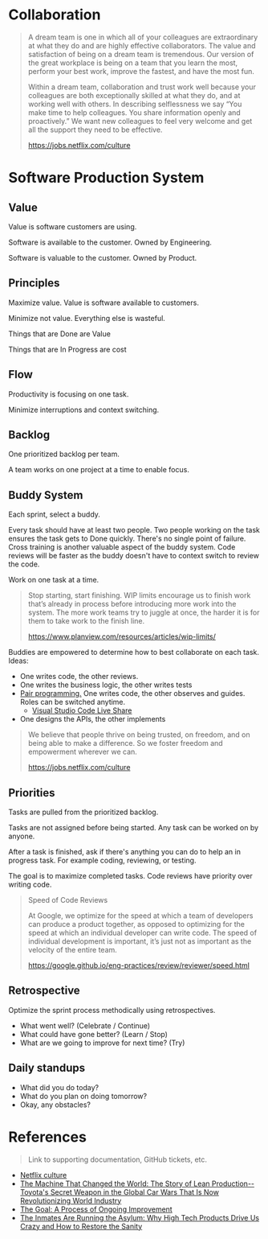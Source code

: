 # Collaboration

> A dream team is one in which all of your colleagues are extraordinary at what they do and are highly effective collaborators. The value and satisfaction of being on a dream team is tremendous. Our version of the great workplace is being on a team that you learn the most, perform your best work, improve the fastest, and have the most fun.
>
> Within a dream team, collaboration and trust work well because your colleagues are both exceptionally skilled at what they do, and at working well with others. In describing selflessness we say “You make time to help colleagues. You share information openly and proactively.” We want new colleagues to feel very welcome and get all the support they need to be effective.
>
> https://jobs.netflix.com/culture

# Software Production System

## Value

Value is software customers are using.

Software is available to the customer. Owned by Engineering.

Software is valuable to the customer. Owned by Product.

## Principles

Maximize value. Value is software available to customers.

Minimize not value. Everything else is wasteful.

Things that are Done are Value

Things that are In Progress are cost

## Flow

Productivity is focusing on one task.

Minimize interruptions and context switching.

## Backlog

One prioritized backlog per team.

A team works on one project at a time to enable focus.

## Buddy System

Each sprint, select a buddy.

Every task should have at least two people. Two people working on the task ensures the task gets to Done quickly. There's no single point of failure. Cross training is another valuable aspect of the buddy system. Code reviews will be faster as the buddy doesn't have to context switch to review the code.

Work on one task at a time.

> Stop starting, start finishing. WIP limits encourage us to finish work that’s already in process before introducing more work into the system. The more work teams try to juggle at once, the harder it is for them to take work to the finish line.
>
> https://www.planview.com/resources/articles/wip-limits/

Buddies are empowered to determine how to best collaborate on each task. Ideas:
- One writes code, the other reviews.
- One writes the business logic, the other writes tests
- [Pair programming.](https://stackify.com/pair-programming-advantages/) One writes code, the other observes and guides. Roles can be switched anytime.
  - [Visual Studio Code Live Share](https://visualstudio.microsoft.com/services/live-share/)
- One designs the APIs, the other implements

> We believe that people thrive on being trusted, on freedom, and on being able to make a difference. So we foster freedom and empowerment wherever we can.
>
> https://jobs.netflix.com/culture

## Priorities

Tasks are pulled from the prioritized backlog.

Tasks are not assigned before being started. Any task can be worked on by anyone.

After a task is finished, ask if there's anything you can do to help an in progress task. For example coding, reviewing, or testing.

The goal is to maximize completed tasks. Code reviews have priority over writing code.

> Speed of Code Reviews
>
> At Google, we optimize for the speed at which a team of developers can produce a product together, as opposed to optimizing for the speed at which an individual developer can write code. The speed of individual development is important, it’s just not as important as the velocity of the entire team.
>
> https://google.github.io/eng-practices/review/reviewer/speed.html

## Retrospective

Optimize the sprint process methodically using retrospectives.

- What went well? (Celebrate / Continue)
- What could have gone better? (Learn / Stop)
- What are we going to improve for next time? (Try)

## Daily standups
  
- What did you do today?
- What do you plan on doing tomorrow?
- Okay, any obstacles? 

# References

> Link to supporting documentation, GitHub tickets, etc.

- [Netflix culture](https://jobs.netflix.com/culture)
- [The Machine That Changed the World: The Story of Lean Production-- Toyota's Secret Weapon in the Global Car Wars That Is Now Revolutionizing World Industry](https://www.amazon.com/Machine-That-Changed-World-Revolutionizing/dp/0743299795)
- [The Goal: A Process of Ongoing Improvement](https://www.amazon.com/Goal-Process-Ongoing-Improvement/dp/0884270610)
- [The Inmates Are Running the Asylum: Why High Tech Products Drive Us Crazy and How to Restore the Sanity ](https://www.amazon.com/Inmates-Are-Running-Asylum-Products/dp/0672326140)
